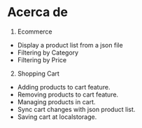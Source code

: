 # Acerca de

1. Ecommerce
- Display a product list from a json file
- Filtering by Category
- Filtering by Price

2. Shopping Cart
- Adding products to cart feature.
- Removing products to cart feature.
- Managing products in cart.
- Sync cart changes with json product list.
- Saving cart at localstorage.